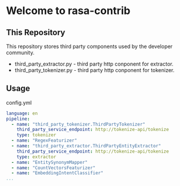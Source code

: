 # Welcome to rasa-contrib

## This Repository

This repository stores third party components used by the developer community.

* third_party_extractor.py - third party http conponent for extractor.
* third_party_tokenizer.py - third party http conponent for tokenizer.

## Usage

config.yml

```yml
language: en
pipeline:
  - name: "third_party_tokenizer.ThirdPartyTokenizer"
    third_party_service_endpoint: http://tokenize-api/tokenize
    type: tokenizer
  - name: "RegexFeaturizer"
  - name: "third_party_extractor.ThirdPartyEntityExtractor"
    third_party_service_endpoint: http://tokenize-api/tokenize
    type: extractor
  - name: "EntitySynonymMapper"
  - name: "CountVectorsFeaturizer"
  - name: "EmbeddingIntentClassifier"
...
```
